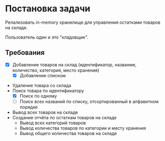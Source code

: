 # Постановка задачи

Релализовать in-memory хранилище для управления остатками товаров на складе.

Пользователь один и это "кладовщик".

## Требования

- [x] Добавление товаров на склад (идентификатор, названме, количество, категория, место хранения)
  - [x] Добавление списком
- Удаление товара со склада
- Поиск товара по идентификатору
  - [x] Поиск по одному
  - [ ] Поиск всех названий по списку, отсортированный в алфавитном порядке
- Вывод всех товаров на складе
- Создание отчёта по остаткам товаров на складе
  - Вывод всех категорий товаров
  - Вывод количества товаров по категории и месту хранения
  - Вывод общего количества товаров на складе